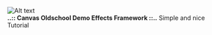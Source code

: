 ![Alt text](http://codef.santo.fr/tutorials/media/logo.png)  
**..:: Canvas Oldschool Demo Effects Framework ::..**
Simple and nice Tutorial

